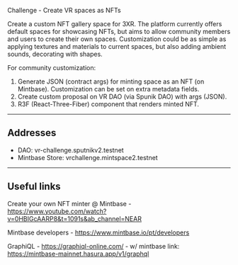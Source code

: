 Challenge - Create VR spaces as NFTs

Create a custom NFT gallery space for 3XR. The platform currently offers default spaces for showcasing NFTs, but aims to allow community members and users to create their own spaces.
Customization could be as simple as applying textures and materials to current spaces, but also adding ambient sounds, decorating with shapes.

For community customization:

1) Generate JSON (contract args) for minting space as an NFT (on Mintbase). Customization can be set on extra metadata fields.
2) Create custom proposal on VR DAO (via Spunik DAO) with args (JSON).
3) R3F (React-Three-Fiber) component that renders minted NFT.

-------------
## Addresses
- DAO: vr-challenge.sputnikv2.testnet
- Mintbase Store: vrchallenge.mintspace2.testnet

------------
## Useful links

Create your own NFT minter @ Mintbase - https://www.youtube.com/watch?v=0HBIGcAARP8&t=1091s&ab_channel=NEAR

Mintbase developers - https://www.mintbase.io/pt/developers

GraphiQL - https://graphiql-online.com/ - w/ mintbase link: https://mintbase-mainnet.hasura.app/v1/graphql

